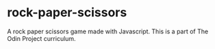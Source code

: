 # rock-paper-scissors
A rock paper scissors game made with Javascript. This is a part of The Odin Project curriculum.
